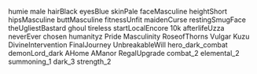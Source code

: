 humie
male
hairBlack
eyesBlue
skinPale
faceMasculine
heightShort
hipsMasculine
buttMasculine
fitnessUnfit
maidenCurse
restingSmugFace
theUgliestBastard
ghoul
tireless
startLocalEncore
10k
afterlifeUzza
neverEver
chosen
humanityz
Pride
Masculinity
RoseofThorns
Vulgar
Kuzu
DivineIntervention
FinalJourney
UnbreakableWill
hero_dark_combat
demonLord_dark
AHome
AManor
RegalUpgrade
combat_2
elemental_2
summoning_1
dark_3
strength_2
